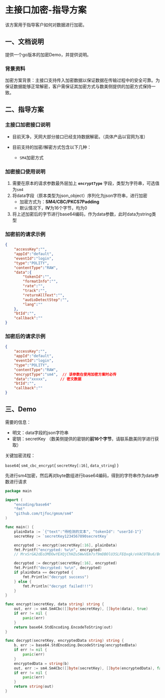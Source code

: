 # 主接口加密-指导方案

该方案用于指导客户如何对数据进行加密。



## 一、文档说明

提供一个go版本的加密Demo，并提供说明。



### 背景资料

加密方案背景：主接口支持传入加密数据以保证数据在传输过程中的安全可靠。为保证数据能够正常解密，客户需保证其加密方式与数美侧提供的加密方式保持一致。



## 二、指导方案

### 主接口加密接口说明

- 目前天净，天网大部分接口已经支持数据解密。（具体产品以官网为准）

- 目前支持的加密/解密方式包含以下几种：
  - `SM4`加密方式



### 加密接口使用说明

1. 需要在原本的请求参数最外层加上 **`encryptType`** 字段，类型为字符串，可选值为`sm4`
2. 将data字段（原本类型为json_object）序列化为json字符串，进行加密
   - 加密方式为：**SM4/CBC/PKCS7Padding**
   - 默认情况下，**IV**为16个字节，均为0
3. 将上述加密后的字节进行base64编码，作为data参数，此时data为string类型

### 加密前的请求示例

```json
{
    "accessKey":"",
    "appId":"default",
    "eventId":"login",
    "type":"POLITY",
    "contentType":"RAW",
    "data":{
        "tokenId":"",
        "formatInfo":"",
        "rate":"",
        "track":"",
        "returnAllText":"",
        "audioDetectStep":"",
        "lang":""
    },
    "btId":"",
    "callback":""
}
```



### 加密后的请求示例

```json
{
    "accessKey":"",
    "appId":"default",
    "eventId":"login",
    "type":"POLITY",
    "contentType":"RAW",
    "encryptType":"sm4",  // 该参数在使用加密方案时必传
    "data":"xxxxx",      // 密文数据
    "btId":"",
    "callback":""
}
```



## 三、Demo

需要的信息：

- 明文：data字段的json字符串
- 密钥：secretKey （数美侧提供的密钥的**前16个字节**，请联系数美同学进行获取）

关键加密流程：

`base64`( `sm4_cbc_encrypt`( `secretKey[:16]`, `data_string`) )

先进行sm4加密，然后再对byte数组进行base64编码，得到的字符串作为data参数进行请求

```go
package main

import (
	"encoding/base64"
	"fmt"
	"github.com/tjfoc/gmsm/sm4"
)

func main() {
	plainData := `{"text":"待检测的文本", "tokenId": "userId-1"}`
	secretKey := `secretKey1234567890secretKey`

	encrypted := encrypt(secretKey[:16], plainData)
	fmt.Printf("encrypted: %v\n", encrypted)
	// MrxSrGA2dEo3MDOwYEXQjChHZu5WwVEm7sf9mDBOlU3SLFEQxqk/oVAC0TBu6/BnATtbhMj4UiamfDL1+0zjdg==

	decrypted := decrypt(secretKey[:16], encrypted)
	fmt.Printf("decrypted: %v\n", decrypted)
	if plainData == decrypted {
		fmt.Println("decrypt success")
	} else {
		fmt.Println("decrypt failed!!!")
	}
}

func encrypt(secretKey, data string) string {
	out, err := sm4.Sm4Cbc([]byte(secretKey), []byte(data), true)
	if err != nil {
		panic(err)
	}
	return base64.StdEncoding.EncodeToString(out)
}

func decrypt(secretKey, encryptedData string) string {
	b, err := base64.StdEncoding.DecodeString(encryptedData)
	if err != nil {
		panic(err)
	}
	encryptedData = string(b)
	out, err := sm4.Sm4Cbc([]byte(secretKey), []byte(encryptedData), false)
	if err != nil {
		panic(err)
	}
	return string(out)
}
```

